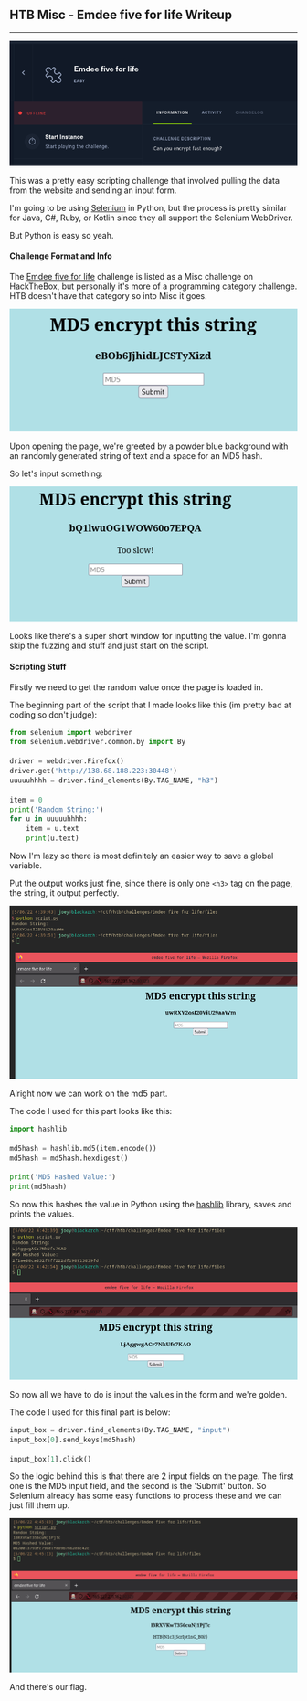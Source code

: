 ## HTB Misc - Emdee five for life Writeup
---


![](/docs/images/emdee-five-for-life/emdee1.png)


This was a pretty easy scripting challenge that involved pulling the data from the website and sending an input form. 

I'm going to be using [Selenium](https://www.selenium.dev/documentation/webdriver/) in Python, but the process is pretty similar for Java, C#, Ruby, or Kotlin since they all support the Selenium WebDriver.

But Python is easy so yeah.


#### Challenge Format and Info

The [Emdee five for life](https://app.hackthebox.com/challenges/67) challenge is listed as a Misc challenge on HackTheBox, but personally it's more of a programming category challenge. HTB doesn't have that category so into Misc it goes.


![](/docs/images/emdee-five-for-life/emdee2.png)

Upon opening the page, we're greeted by a powder blue background with an randomly generated string of text and a space for an MD5 hash.

So let's input something:


![](/docs/images/emdee-five-for-life/emdee3.png)

Looks like there's a super short window for inputting the value. I'm gonna skip the fuzzing and stuff and just start on the script.


#### Scripting Stuff

Firstly we need to get the random value once the page is loaded in.

The beginning part of the script that I made looks like this (im pretty bad at coding so don't judge):

```python
from selenium import webdriver
from selenium.webdriver.common.by import By

driver = webdriver.Firefox()
driver.get('http://138.68.188.223:30448')
uuuuuhhhh = driver.find_elements(By.TAG_NAME, "h3")

item = 0
print('Random String:')
for u in uuuuuhhhh:
    item = u.text
    print(u.text)

```


Now I'm lazy so there is most definitely an easier way to save a global variable.

Put the output works just fine, since there is only one `<h3>` tag on the page, the string, it output perfectly. 


![](/docs/images/emdee-five-for-life/emdee4.png)


Alright now we can work on the md5 part.

The code I used for this part looks like this:

```python
import hashlib

md5hash = hashlib.md5(item.encode())
md5hash = md5hash.hexdigest()

print('MD5 Hashed Value:')
print(md5hash)
```

So now this hashes the value in Python using the [hashlib](https://docs.python.org/3/library/hashlib.html) library, saves and prints the values.


![](/docs/images/emdee-five-for-life/emdee5.png)

So now all we have to do is input the values in the form and we're golden.

The code I used for this final part is below:

```python
input_box = driver.find_elements(By.TAG_NAME, "input")
input_box[0].send_keys(md5hash)

input_box[1].click()
```

So the logic behind this is that there are 2 input fields on the page. The first one is the MD5 input field, and the second is the 'Submit' button. So Selenium already has some easy functions to process these and we can just fill them up.

![](/docs/images/emdee-five-for-life/emdee6.png)

And there's our flag.
